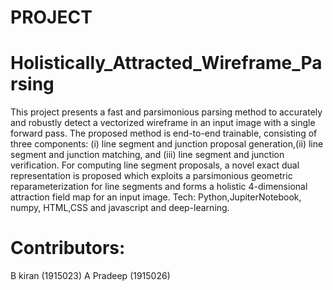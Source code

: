 # PROJECT

# Holistically_Attracted_Wireframe_Parsing

This project presents a fast and parsimonious parsing method to accurately and robustly detect a vectorized wireframe  in an input image with a single forward pass. The proposed method is end-to-end  trainable, consisting of three components: (i) line segment and junction proposal generation,(ii) line segment and junction matching, and (iii) line segment and junction verification. 
For computing line segment proposals, a novel exact  dual representation is proposed which exploits a parsimonious geometric reparameterization for line  segments and forms a holistic 4-dimensional attraction field map for an input image. Tech: Python,JupiterNotebook, numpy, HTML,CSS and javascript 
and deep-learning.
# Contributors:
B kiran (1915023)
A Pradeep (1915026)
